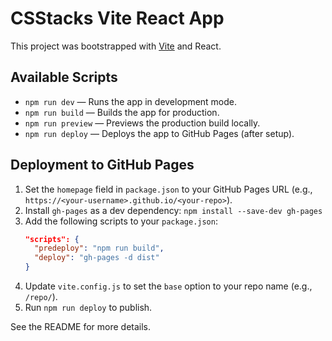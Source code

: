 # CSStacks Vite React App

This project was bootstrapped with [Vite](https://vitejs.dev/) and React.

## Available Scripts

- `npm run dev` — Runs the app in development mode.
- `npm run build` — Builds the app for production.
- `npm run preview` — Previews the production build locally.
- `npm run deploy` — Deploys the app to GitHub Pages (after setup).

## Deployment to GitHub Pages

1. Set the `homepage` field in `package.json` to your GitHub Pages URL (e.g., `https://<your-username>.github.io/<your-repo>`).
2. Install `gh-pages` as a dev dependency: `npm install --save-dev gh-pages`
3. Add the following scripts to your `package.json`:
   ```json
   "scripts": {
     "predeploy": "npm run build",
     "deploy": "gh-pages -d dist"
   }
   ```
4. Update `vite.config.js` to set the `base` option to your repo name (e.g., `/repo/`).
5. Run `npm run deploy` to publish.

See the README for more details.

